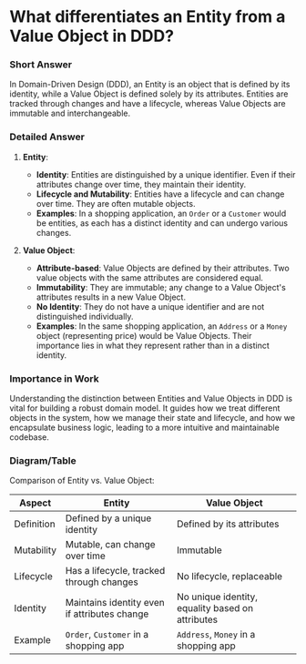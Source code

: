# What differentiates an Entity from a Value Object in DDD?

### Short Answer
In Domain-Driven Design (DDD), an Entity is an object that is defined by its identity, while a Value Object is defined solely by its attributes. Entities are tracked through changes and have a lifecycle, whereas Value Objects are immutable and interchangeable.

### Detailed Answer
1. **Entity**:
    - **Identity**: Entities are distinguished by a unique identifier. Even if their attributes change over time, they maintain their identity.
    - **Lifecycle and Mutability**: Entities have a lifecycle and can change over time. They are often mutable objects.
    - **Examples**: In a shopping application, an `Order` or a `Customer` would be entities, as each has a distinct identity and can undergo various changes.

2. **Value Object**:
    - **Attribute-based**: Value Objects are defined by their attributes. Two value objects with the same attributes are considered equal.
    - **Immutability**: They are immutable; any change to a Value Object's attributes results in a new Value Object.
    - **No Identity**: They do not have a unique identifier and are not distinguished individually.
    - **Examples**: In the same shopping application, an `Address` or a `Money` object (representing price) would be Value Objects. Their importance lies in what they represent rather than in a distinct identity.

### Importance in Work
Understanding the distinction between Entities and Value Objects in DDD is vital for building a robust domain model. It guides how we treat different objects in the system, how we manage their state and lifecycle, and how we encapsulate business logic, leading to a more intuitive and maintainable codebase.

### Diagram/Table
Comparison of Entity vs. Value Object:

| Aspect           | Entity                                  | Value Object                           |
|------------------|-----------------------------------------|----------------------------------------|
| Definition       | Defined by a unique identity             | Defined by its attributes              |
| Mutability       | Mutable, can change over time           | Immutable                              |
| Lifecycle        | Has a lifecycle, tracked through changes| No lifecycle, replaceable              |
| Identity         | Maintains identity even if attributes change | No unique identity, equality based on attributes |
| Example          | `Order`, `Customer` in a shopping app   | `Address`, `Money` in a shopping app   |